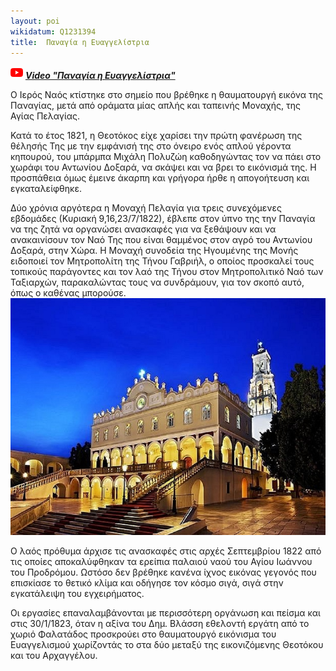 ```yaml
---
layout: poi
wikidatum: Q1231394
title:  Παναγία η Ευαγγελίστρια
---
```


![video](../assets/img/v2.png)  ***[Video "Παναγία η Ευαγγελίστρια"](https://youtu.be/f7ha2d4LD5w)***

Ο Ιερός Ναός κτίστηκε στο σημείο που βρέθηκε η θαυματουργή εικόνα της Παναγίας, μετά από οράματα μίας απλής και ταπεινής Μοναχής, της Αγίας Πελαγίας.

Κατά το έτος 1821, η Θεοτόκος είχε χαρίσει την πρώτη φανέρωση της θέλησής Της με την εμφάνισή της στο όνειρο ενός απλού γέροντα κηπουρού, του μπάρμπα Μιχάλη Πολυζώη καθοδηγώντας τον να πάει στο χωράφι του Αντωνίου Δοξαρά, να σκάψει και να βρει το εικόνισμά της. Η προσπάθεια όμως έμεινε άκαρπη και γρήγορα ήρθε η απογοήτευση και εγκαταλείφθηκε.

Δύο χρόνια αργότερα η Μοναχή Πελαγία για τρεις συνεχόμενες εβδομάδες (Κυριακή 9,16,23/7/1822), έβλεπε στον ύπνο της την Παναγία να της ζητά να οργανώσει ανασκαφές για να ξεθάψουν και να ανακαινίσουν τον Ναό Της που είναι θαμμένος στον αγρό του Αντωνίου Δοξαρά, στην Χώρα. Η Μοναχή συνοδεία της Ηγουμένης της Μονής ειδοποιεί τον Μητροπολίτη της Τήνου Γαβριήλ, ο οποίος προσκαλεί τους τοπικούς παράγοντες και τον λαό της Τήνου στον Μητροπολιτικό Ναό των Ταξιαρχών, παρακαλώντας τους να συνδράμουν, για τον σκοπό αυτό, όπως ο καθένας μπορούσε.
![tinos1](../assets/img/tinos2.jpg)

Ο λαός πρόθυμα άρχισε τις ανασκαφές στις αρχές Σεπτεμβρίου 1822 από τις οποίες αποκαλύφθηκαν τα ερείπια παλαιού ναού του Αγίου Ιωάννου του Προδρόμου. Ωστόσο δεν βρέθηκε κανένα ίχνος εικόνας γεγονός που επισκίασε το θετικό κλίμα και οδήγησε τον κόσμο σιγά, σιγά στην εγκατάλειψη του εγχειρήματος.

Οι εργασίες επαναλαμβάνονται με περισσότερη οργάνωση και πείσμα και στις 30/1/1823, όταν η αξίνα του Δημ. Βλάσση εθελοντή εργάτη από το χωριό Φαλατάδος προσκρούει στο θαυματουργό εικόνισμα του Ευαγγελισμού χωρίζοντάς το στα δύο μεταξύ της εικονιζόμενης Θεοτόκου και του Αρχαγγέλου.

